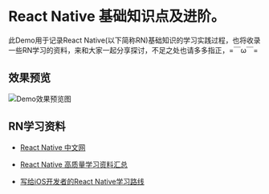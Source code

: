 # React Native 基础知识点及进阶。

此Demo用于记录React Native(以下简称RN)基础知识的学习实践过程，也将收录一些RN学习的资料，来和大家一起分享探讨，不足之处也请多多指正，=￣ω￣=

## 效果预览
![Demo效果预览图](https://github.com/NinoWang/RNDemo/raw/master/imgs/rndemo.gif)

## RN学习资料
* [React Native 中文网][3]
* [React Native 高质量学习资料汇总][1]
* [写给iOS开发者的React Native学习路线][2]

  [1]: http://blog.csdn.net/u012992171/article/details/51879358
  [2]: http://blog.talisk.cn/blog/2016/08/13/RN-Learning-path-for-iOS-developer/
  [3]: https://reactnative.cn